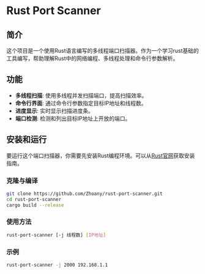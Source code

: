 # Rust Port Scanner

## 简介
这个项目是一个使用Rust语言编写的多线程端口扫描器。作为一个学习rust基础的工具编写，帮助理解Rust中的网络编程、多线程处理和命令行参数解析。

## 功能
- **多线程扫描**: 使用多线程并发扫描端口，提高扫描效率。
- **命令行界面**: 通过命令行参数指定目标IP地址和线程数。
- **进度显示**: 实时显示扫描进度条。
- **端口检测**: 检测和列出目标IP地址上开放的端口。

## 安装和运行
要运行这个端口扫描器，你需要先安装Rust编程环境。可以从[Rust官网](https://www.rust-lang.org/)获取安装指南。

### 克隆与编译
```bash
git clone https://github.com/Zhoany/rust-port-scanner.git
cd rust-port-scanner
cargo build --release
```

### 使用方法
```bash
rust-port-scanner [-j 线程数] [IP地址]
```
### 示例
```bash
rust-port-scanner -j 2000 192.168.1.1
```
